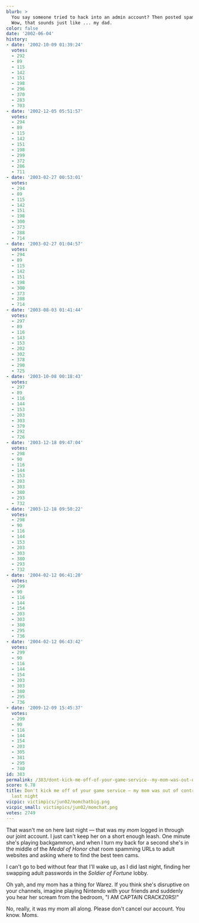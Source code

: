 ```yaml
---
blurb: >
  You say someone tried to hack into an admin account? Then posted spam on your messageboards?
  Wow, that sounds just like ... my dad.
color: false
date: '2002-06-04'
history:
- date: '2002-10-09 01:39:24'
  votes:
  - 292
  - 89
  - 115
  - 142
  - 151
  - 198
  - 296
  - 370
  - 283
  - 703
- date: '2002-12-05 05:51:57'
  votes:
  - 294
  - 89
  - 115
  - 142
  - 151
  - 198
  - 299
  - 372
  - 286
  - 711
- date: '2003-02-27 00:53:01'
  votes:
  - 294
  - 89
  - 115
  - 142
  - 151
  - 198
  - 300
  - 373
  - 288
  - 714
- date: '2003-02-27 01:04:57'
  votes:
  - 294
  - 89
  - 115
  - 142
  - 151
  - 198
  - 300
  - 373
  - 288
  - 714
- date: '2003-08-03 01:41:44'
  votes:
  - 297
  - 89
  - 116
  - 143
  - 153
  - 202
  - 302
  - 378
  - 290
  - 725
- date: '2003-10-08 00:18:43'
  votes:
  - 297
  - 89
  - 116
  - 144
  - 153
  - 203
  - 303
  - 379
  - 292
  - 726
- date: '2003-12-18 09:47:04'
  votes:
  - 298
  - 90
  - 116
  - 144
  - 153
  - 203
  - 303
  - 380
  - 293
  - 732
- date: '2003-12-18 09:50:22'
  votes:
  - 298
  - 90
  - 116
  - 144
  - 153
  - 203
  - 303
  - 380
  - 293
  - 732
- date: '2004-02-12 06:41:20'
  votes:
  - 299
  - 90
  - 116
  - 144
  - 154
  - 203
  - 303
  - 380
  - 295
  - 736
- date: '2004-02-12 06:43:42'
  votes:
  - 299
  - 90
  - 116
  - 144
  - 154
  - 203
  - 303
  - 380
  - 295
  - 736
- date: '2009-12-09 15:45:37'
  votes:
  - 299
  - 90
  - 116
  - 144
  - 154
  - 203
  - 305
  - 381
  - 295
  - 740
id: 383
permalink: /383/dont-kick-me-off-of-your-game-service--my-mom-was-out-of-control-on-here-last-night/
score: 6.78
title: Don't kick me off of your game service — my mom was out of control on here
  last night
vicpic: victimpics/jun02/momchatbig.png
vicpic_small: victimpics/jun02/momchat.png
votes: 2749
---
```


That wasn't me on here last night — that was my *mom* logged in through
our joint account. I just can't keep her on a short enough leash. One
minute she's playing backgammon, and when I turn my back for a second
she's in the middle of the *Medal of Honor* chat room spamming URLs to
adult websites and asking where to find the best teen cams.

I can't go to bed without fear that I'll wake up, as I did last night,
finding her swapping adult passwords in the *Soldier of Fortune* lobby.

Oh yah, and my mom has a thing for Warez. If you think she's disruptive
on your channels, imagine playing Nintendo with your friends and
suddenly you hear her scream from the bedroom, "I AM CAPTAIN CRACKZ0RS!"

No, really, it was my mom all along. Please don't cancel our account.
You know. Moms.
